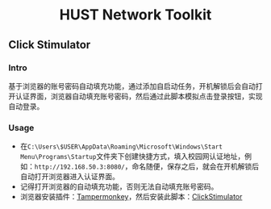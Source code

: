 <h1 align='center'>HUST Network Toolkit</h1>

## Click Stimulator

### Intro
基于浏览器的账号密码自动填充功能，通过添加自启动任务，开机解锁后会自动打开认证界面，浏览器自动填充账号密码，然后通过此脚本模拟点击登录按钮，实现自动登录。

### Usage

- 在`C:\Users\$USER\AppData\Roaming\Microsoft\Windows\Start Menu\Programs\Startup`文件夹下创建快捷方式，填入校园网认证地址，例如：`http://192.168.50.3:8080/`，命名随便，保存之后，就会在开机解锁后自动打开浏览器进入认证界面。
- 记得打开浏览器的自动填充功能，否则无法自动填充账号密码。
- 浏览器安装插件：[Tampermonkey](https://www.tampermonkey.net/)，然后安装此脚本：[ClickStimulator](https://github.com/MegaSuite/HUST-Network-Toolkit/blob/main/ClickStimulator/ClickStimulator.user.js)
